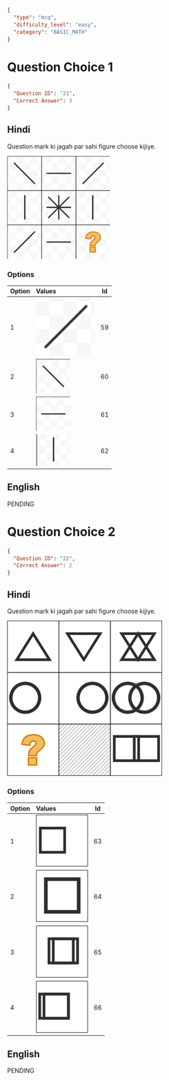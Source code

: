 ```json
{
  "type": "mcq",
  "difficulty_level": "easy",
  "category": "BASIC_MATH"
}
```

# Question Choice 1
```json
{
  "Question ID": "21",
  "Correct Answer": 3
}
```

## Hindi
Question mark ki jagah par sahi figure choose kijiye.

![](images/question_10/choice1/choice1.png)

### Options
| Option | Values                                      |Id     |
|:-------|:--------------------------------------------|:-----:|
| 1      | ![](images/question_10/choice1/option1.png) |59   |
| 2      | ![](images/question_10/choice1/option2.png) |60   |
| 3      | ![](images/question_10/choice1/option3.png) |61   |
| 4      | ![](images/question_10/choice1/option4.png) |62   |

## English
PENDING

# Question Choice 2
```json
{
  "Question ID": "22",
  "Correct Answer": 2
}
```

## Hindi
Question mark ki jagah par sahi figure choose kijiye.

![](images/question_10/choice2/choice2.png)

### Options
| Option | Values                                      |Id     |
|:-------|:--------------------------------------------|:-----:|
| 1      | ![](images/question_10/choice2/option1.png) |63   |
| 2      | ![](images/question_10/choice2/option2.png) |64   |
| 3      | ![](images/question_10/choice2/option3.png) |65   |
| 4      | ![](images/question_10/choice2/option4.png) |66   |


## English
PENDING
